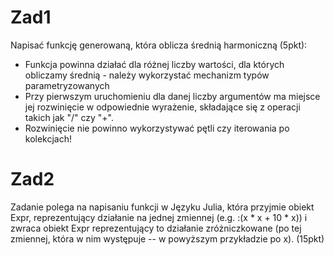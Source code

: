 # Zad1
Napisać funkcję generowaną, która oblicza średnią harmoniczną (5pkt):
 - Funkcja powinna działać dla różnej liczby wartości, dla których obliczamy średnią - należy wykorzystać mechanizm typów parametryzowanych
 - Przy pierwszym uruchomieniu dla danej liczby argumentów ma miejsce jej rozwinięcie w odpowiednie wyrażenie, składające się z operacji takich jak "/" czy "+".
 - Rozwinięcie nie powinno wykorzystywać pętli czy iterowania po kolekcjach!

# Zad2
Zadanie polega na napisaniu funkcji w Języku Julia, która przyjmie obiekt Expr, reprezentujący działanie na jednej zmiennej (e.g. :(x * x + 10 * x)) i zwraca obiekt Expr reprezentujący to działanie zróżniczkowane (po tej zmiennej, która w nim występuje -- w powyższym przykładzie po x). (15pkt)
